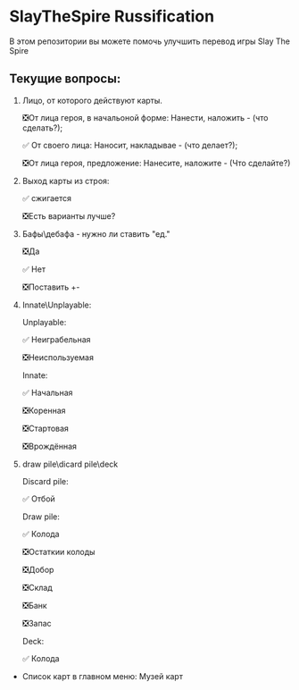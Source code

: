 # SlayTheSpire Russification

В этом репозитории вы можете помочь улучшить перевод игры Slay The Spire

## Текущие вопросы:
1. Лицо, от которого действуют карты.

	:negative_squared_cross_mark:От лица героя, в начальоной форме: Нанести, наложить - (что сделать?);
	
	:white_check_mark: От своего лица: Наносит, накладывае - (что делает?);
	
	:negative_squared_cross_mark:От лица героя, предложение: Нанесите, наложите - (Что сделайте?)
	
2. Выход карты из строя:

	:white_check_mark: сжигается
	
	:negative_squared_cross_mark:Есть варианты лучше?
	
3. Бафы\дебафа - нужно ли ставить "ед."

	:negative_squared_cross_mark:Да
	
	:white_check_mark: Нет 
	
	:negative_squared_cross_mark:Поставить +\-
	
4. Innate\Unplayable:

	Unplayable:
	
	  :white_check_mark: Неиграбельная
		
	  :negative_squared_cross_mark:Неиспользуемая
		
	Innate:
	
	  :white_check_mark: Начальная
		
	  :negative_squared_cross_mark:Коренная
		
	  :negative_squared_cross_mark:Стартовая
		
	  :negative_squared_cross_mark:Врождённая
		
		
5. draw pile\dicard pile\deck

	Discard pile:
	
	  :white_check_mark: Отбой
		
	Draw pile:
	
	  :white_check_mark: Колода
		
	  :negative_squared_cross_mark:Остаткии колоды
		
	  :negative_squared_cross_mark:Добор
		
	  :negative_squared_cross_mark:Склад
		
	  :negative_squared_cross_mark:Банк
		
	  :negative_squared_cross_mark:Запас
		
	Deck:
	
	  :white_check_mark: Колода
	  
* Список карт в главном меню:
	Музей карт
	